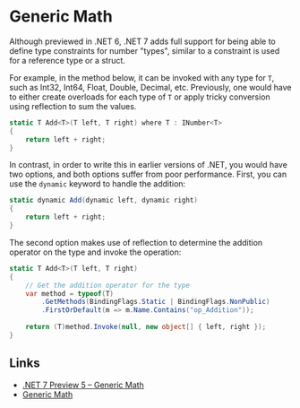 # Generic Math

Although previewed in .NET 6, .NET 7 adds full support for being able to define type constraints for number "types", similar to a constraint is used for a reference type or a struct. 

For example, in the method below, it can be invoked with any type for `T`, such as Int32, Int64, Float, Double, Decimal, etc. Previously, one would have to either create overloads for each type of `T` or apply tricky conversion using reflection to sum the values. 

```csharp
static T Add<T>(T left, T right) where T : INumber<T>
{
    return left + right;
}
```

In contrast, in order to write this in earlier versions of .NET, you would have two options, and both options suffer from poor performance. First, you can use the `dynamic` keyword to handle the addition:

```csharp
static dynamic Add(dynamic left, dynamic right)
{
    return left + right;
}
```

The second option makes use of reflection to determine the addition operator on the type and invoke the operation:

```csharp
static T Add<T>(T left, T right)
{
    // Get the addition operator for the type
    var method = typeof(T)
        .GetMethods(BindingFlags.Static | BindingFlags.NonPublic)
        .FirstOrDefault(m => m.Name.Contains("op_Addition"));
    
    return (T)method.Invoke(null, new object[] { left, right });
}
```

## Links

- [.NET 7 Preview 5 – Generic Math](https://devblogs.microsoft.com/dotnet/dotnet-7-generic-math/)
- [Generic Math](https://learn.microsoft.com/en-us/dotnet/standard/generics/math)